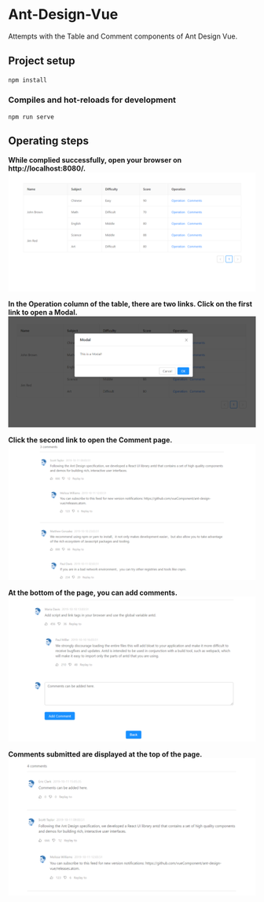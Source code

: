 # Ant-Design-Vue
Attempts with the Table and Comment components of Ant Design Vue.
## Project setup
```
npm install
```

### Compiles and hot-reloads for development
```
npm run serve
```

## Operating steps
**While complied successfully, open your browser on http://localhost:8080/.**
![image](https://github.com/HuihuiChang/Ant-Design-Vue/blob/master/ImageFolderForReadMe/Table.png)

**In the Operation column of the table, there are two links. Click on the first link to open a Modal.**
![image](https://github.com/HuihuiChang/Ant-Design-Vue/blob/master/ImageFolderForReadMe/Modal.png)

**Click the second link to open the Comment page.**
![image](https://github.com/HuihuiChang/Ant-Design-Vue/blob/master/ImageFolderForReadMe/Comments.png)

**At the bottom of the page, you can add comments.**
![image](https://github.com/HuihuiChang/Ant-Design-Vue/blob/master/ImageFolderForReadMe/AddComment.png)

**Comments submitted are displayed at the top of the page.**
![image](https://github.com/HuihuiChang/Ant-Design-Vue/blob/master/ImageFolderForReadMe/AddedComment.png)
